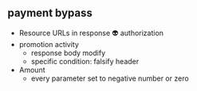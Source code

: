 ## payment bypass
- Resource URLs in response 👽 authorization
- promotion activity
  - response body modify
  - specific condition: falsify header
- Amount
  - every parameter set to negative number or zero
